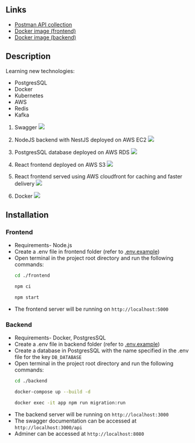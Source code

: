 ## Links

- [Postman API collection](https://www.postman.com/yashverma03/learning/overview)
- [Docker image (frontend)](https://hub.docker.com/repository/docker/yashverma03/learning-frontend/general)
- [Docker image (backend)](https://hub.docker.com/repository/docker/yashverma03/learning-backend/general)

## Description

Learning new technologies:

- PostgresSQL
- Docker
- Kubernetes
- AWS
- Redis
- Kafka

1. Swagger
   ![](https://github.com/user-attachments/assets/d87b9083-154c-412e-a35a-0db2626b9676)

2. NodeJS backend with NestJS deployed on AWS EC2
   ![](https://github.com/user-attachments/assets/0fc5663e-b2d2-4db7-90d5-1b0d79d74a08)

3. PostgresSQL database deployed on AWS RDS
   ![](https://github.com/user-attachments/assets/9c6b64d9-e1fc-4d8f-822b-1659a2b16e06)

4. React frontend deployed on AWS S3
   ![](https://github.com/user-attachments/assets/7f9485f0-8d35-4849-b3e0-77c6e9d095bb)

5. React frontend served using AWS cloudfront for caching and faster delivery
   ![](https://github.com/user-attachments/assets/ad3a8607-634a-4eb8-98c0-c91615c855f1)

6. Docker
   ![](https://github.com/user-attachments/assets/c0d502c1-8f5b-4909-be5e-38c073a3e930)

## Installation

### Frontend

- Requirements- Node.js
- Create a .env file in frontend folder (refer to [.env.example](./frontend/.env.example))
- Open terminal in the project root directory and run the following commands:
  ```bash
  cd ./frontend
  ```
  ```bash
  npm ci
  ```
  ```bash
  npm start
  ```
- The frontend server will be running on `http://localhost:5000`

### Backend

- Requirements- Docker, PostgresSQL
- Create a .env file in backend folder (refer to [.env.example](./backend/.env.example))
- Create a database in PostgresSQL with the name specified in the .env file for the key `DB_DATABASE`
- Open terminal in the project root directory and run the following commands:
  ```bash
  cd ./backend
  ```
  ```bash
  docker-compose up --build -d
  ```
  ```bash
  docker exec -it app npm run migration:run
  ```
- The backend server will be running on `http://localhost:3000`
- The swagger documentation can be accessed at `http://localhost:3000/api`
- Adminer can be accessed at `http://localhost:8080`

